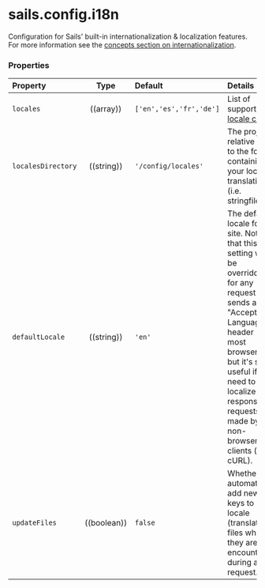 # sails.config.i18n


Configuration for Sails' built-in internationalization & localization features.  For more information see the [concepts section on internationalization](http://sailsjs.com/documentation/concepts/Internationalization).


### Properties

| Property           | Type        | Default               | Details |
|:-------------------|:-----------:|:----------------------|:--------|
| `locales`          | ((array))   | `['en','es','fr','de']` | List of supported [locale codes](http://en.wikipedia.org/wiki/BCP_47)
| `localesDirectory` | ((string))  | `'/config/locales'`     | The project-relative path to the folder containing your locale translations (i.e. stringfiles)
| `defaultLocale`    | ((string))  | `'en'`                  | The default locale for the site. Note that this setting will be overridden for any request that sends an "Accept-Language" header (i.e. most browsers), but it's still useful if you need to localize the response for requests made by non-browser clients (e.g. cURL).
| `updateFiles`      | ((boolean)) | `false`                 | Whether to automatically add new keys to locale (translation) files when they are encountered during a request.




<docmeta name="displayName" value="sails.config.i18n">
<docmeta name="pageType" value="property">

